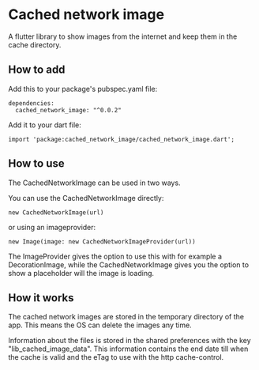 # Cached network image

A flutter library to show images from the internet and keep them in the cache directory.

## How to add

Add this to your package's pubspec.yaml file:
```
dependencies:
  cached_network_image: "^0.0.2"

```
Add it to your dart file:
```
import 'package:cached_network_image/cached_network_image.dart';
```

## How to use
The CachedNetworkImage can be used in two ways.

You can use the CachedNetworkImage directly: 
````
new CachedNetworkImage(url)
````

or using an imageprovider:
````
new Image(image: new CachedNetworkImageProvider(url))
````

The ImageProvider gives the option to use this with for example a DecorationImage, while the CachedNetworkImage gives you the option to show a placeholder will the image is loading.

## How it works
The cached network images are stored in the temporary directory of the app. This means the OS can delete the images any time.

Information about the files is stored in the shared preferences with the key "lib_cached_image_data". 
This information contains the end date till when the cache is valid and the eTag to use with the http cache-control.